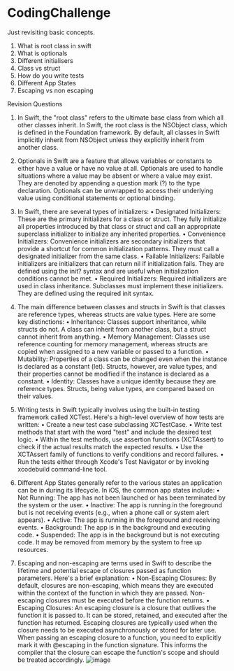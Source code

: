 # CodingChallenge
Just revisiting basic concepts.

1. What is root class in swift
2. What is optionals
3. Different initialisers
4. Class vs struct
5. How do you write tests
6. Different App States
7. Escaping vs non escaping


Revision Questions

1.	In Swift, the "root class" refers to the ultimate base class from which all other classes inherit. In Swift, the root class is the NSObject class, which is defined in the Foundation framework. By default, all classes in Swift implicitly inherit from NSObject unless they explicitly inherit from another class.

2.	Optionals in Swift are a feature that allows variables or constants to either have a value or have no value at all. Optionals are used to handle situations where a value may be absent or where a value may exist. They are denoted by appending a question mark (?) to the type declaration. Optionals can be unwrapped to access their underlying value using conditional statements or optional binding.

3.	In Swift, there are several types of initializers:
•	Designated Initializers: These are the primary initializers for a class or struct. They fully initialize all properties introduced by that class or struct and call an appropriate superclass initializer to initialize any inherited properties.
•	Convenience Initializers: Convenience initializers are secondary initializers that provide a shortcut for common initialization patterns. They must call a designated initializer from the same class.
•	Failable Initializers: Failable initializers are initializers that can return nil if initialization fails. They are defined using the init? syntax and are useful when initialization conditions cannot be met.
•	Required Initializers: Required initializers are used in class inheritance. Subclasses must implement these initializers. They are defined using the required init syntax.

4.	The main difference between classes and structs in Swift is that classes are reference types, whereas structs are value types. Here are some key distinctions:
•	Inheritance: Classes support inheritance, while structs do not. A class can inherit from another class, but a struct cannot inherit from anything.
•	Memory Management: Classes use reference counting for memory management, whereas structs are copied when assigned to a new variable or passed to a function.
•	Mutability: Properties of a class can be changed even when the instance is declared as a constant (let). Structs, however, are value types, and their properties cannot be modified if the instance is declared as a constant.
•	Identity: Classes have a unique identity because they are reference types. Structs, being value types, are compared based on their values.

5.	Writing tests in Swift typically involves using the built-in testing framework called XCTest. Here's a high-level overview of how tests are written:
•	Create a new test case subclassing XCTestCase.
•	Write test methods that start with the word "test" and include the desired test logic.
•	Within the test methods, use assertion functions (XCTAssert) to check if the actual results match the expected results.
•	Use the XCTAssert family of functions to verify conditions and record failures.
•	Run the tests either through Xcode's Test Navigator or by invoking xcodebuild command-line tool.

6.	Different App States generally refer to the various states an application can be in during its lifecycle. In iOS, the common app states include:
•	Not Running: The app has not been launched or has been terminated by the system or the user.
•	Inactive: The app is running in the foreground but is not receiving events (e.g., when a phone call or system alert appears).
•	Active: The app is running in the foreground and receiving events.
•	Background: The app is in the background and executing code.
•	Suspended: The app is in the background but is not executing code. It may be removed from memory by the system to free up resources.

7.	Escaping and non-escaping are terms used in Swift to describe the lifetime and potential escape of closures passed as function parameters. Here's a brief explanation:
•	Non-Escaping Closures: By default, closures are non-escaping, which means they are executed within the context of the function in which they are passed. Non-escaping closures must be executed before the function returns.
•	Escaping Closures: An escaping closure is a closure that outlives the function it is passed to. It can be stored, retained, and executed after the function has returned. Escaping closures are typically used when the closure needs to be executed asynchronously or stored for later use.
When passing an escaping closure to a function, you need to explicitly mark it with @escaping in the function signature. This informs the compiler that the closure can escape the function's scope and should be treated accordingly.
![image](https://github.com/LafyOjo/CodingChallenge/assets/51814402/c5fe49de-e8bb-41ac-ada7-c04b8c8bb60f)
